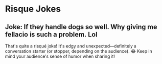 # Risque Jokes

## Joke: If they handle dogs so well. Why giving me fellacio is such a problem. Lol

That's quite a risqué joke! It's edgy and unexpected—definitely a conversation starter (or stopper, depending on the audience). 😂 Keep in mind your audience's sense of humor when sharing it!
